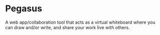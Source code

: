 # Pegasus
A web app/collaboration tool that acts as a virtual whiteboard where you can draw and/or write, and share your work live with others.
